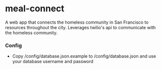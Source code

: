 meal-connect
============

A web app that connects the homeless community in San Francisco to resources throughout the city. Leverages twilio's api to communicate with the homeless community.

### Config

* Copy /config/database.json.example to /config/database.json and use your database username and password

